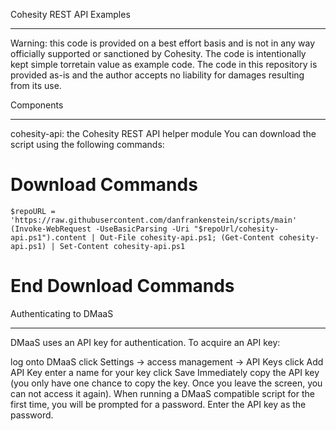 Cohesity REST API Examples
___________________________________________________________________________________
Warning: this code is provided on a best effort basis and is not in any way officially supported or sanctioned by Cohesity. The code is intentionally kept simple torretain value as example code. The code in this repository is provided as-is and the author accepts no liability for damages resulting from its use.

Components
___________________________________________________________________________________
cohesity-api: the Cohesity REST API helper module
You can download the script using the following commands:

# Download Commands
~~~
$repoURL = 'https://raw.githubusercontent.com/danfrankenstein/scripts/main'
(Invoke-WebRequest -UseBasicParsing -Uri "$repoUrl/cohesity-api.ps1").content | Out-File cohesity-api.ps1; (Get-Content cohesity-api.ps1) | Set-Content cohesity-api.ps1
~~~
# End Download Commands

Authenticating to DMaaS
___________________________________________________________________________________
DMaaS uses an API key for authentication. To acquire an API key:

log onto DMaaS
click Settings -> access management -> API Keys
click Add API Key
enter a name for your key
click Save
Immediately copy the API key (you only have one chance to copy the key. Once you leave the screen, you can not access it again). When running a DMaaS compatible script for the first time, you will be prompted for a password. Enter the API key as the password.